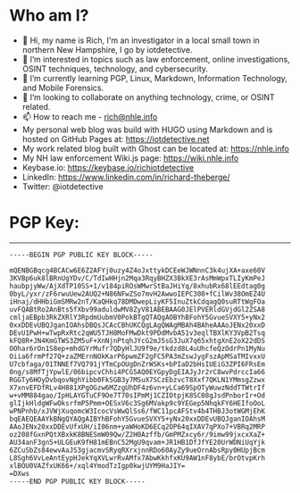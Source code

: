 # Who am I?
- 👋 Hi, my name is Rich, I'm an investigator in a local small town in northern New Hampshire, I go by iotdetective.
- 👀 I’m interested in topics such as law enforcement, online investigations, OSINT techniques, technology, and cybersecurity.
- 🌱 I’m currently learning PGP, Linux, Markdown, Information Technology, and Mobile Forensics.
- 💞️ I’m looking to collaborate on anything technology, crime, or OSINT related.
- 📫 How to reach me - <a href=mailto:rich@nhle.info>rich@nhle.info</a>
- My personal web blog was build with HUGO using Markdown and is hosted on GitHub Pages at: https://iotdetective.net
- My work related blog built with Ghost can be located at: https://nhle.info
- My NH law enforcement Wiki.js page: https://wiki.nhle.info 
- Keybase.io: https://keybase.io/richiotdetective
- LinkedIn: https://www.linkedin.com/in/richard-theberge/
- Twitter: @iotdetective
# PGP Key:
---
```
-----BEGIN PGP PUBLIC KEY BLOCK-----

mQENBGBqcg4BCACw6E6Z2AFYj0uzy4Z4oJxttykDCEeWJWNnnC3k4ujXA+axe60V
3KVBp6uk8lBRnUgYDv/C/TdIwHHjn2Mqa3RqyBHZX3BkXE3rAsMmWpxTLIyKmPeJ
haubpjyWw/AjXdTP10SS+1/v184piROsWMwrStBaJHiYq/8xhubRx68lEEdtag0g
0byL/yxr/zF6rwuUew2AUQ2+N86NFwZSo7mvH2AwwoIEPC308+fCilWv38OmEZ4U
iHnaj/dHHbiGmSMRw2nT/KaQHkq78DMDwepLiyKF5InuZtkCdqagQ0suRTtWgFOa
uvFQABtRo2AnBts5fXbv99aduldwMV8ZyV81ABEBAAG0JElPVERldGVjdGl2ZSA8
cmljaEBpb3RkZXRlY3RpdmUubmV0PokBTgQTAQgAOBYhBFohY5GvueSVXY5+yNx2
0xxDDEvUBQJganIOAhsDBQsJCAcCBhUKCQgLAgQWAgMBAh4BAheAAAoJENx20xxD
DEvU1PwH+wTwpRxRtc2qWU5TJH8MoFMwDkt9PDdMvbA51v3eqlTBXlKY3VpB2Tsq
kFQ8R+JN4KmGTWS3ZM5uF+XnNjnPtqhJYcG2mJ5sG3JuX7q65xhtgXnE2oX22dDS
OOhar6rOn1S8ep+mhdGYrMufr7QDyHlJU9f9e/tkdzd8L4uUhcfeQzOdrPn1MyNu
Oiia6frmPf27Q+zaZMErnNOkKarP6pwmZF2gFC5PA3mZswJygFszApMSaTMIvxxU
U7cbfaga/01TNNEf7VQ791jYTmCpOUgDnZrWSKs+bPIaD2bHsIUEiG3ZPI6FRsEm
0ng/s8MfTjYpwlE/06bipcvChhi4PCG5AQ0EYGpyDgEIAJyJr2rC8wvPdrccIa66
RGGTy6HOyDvbqovNghYibb0FkSGB3y7MSuX7SCzEbzvcT8Xxf7QKLN1YMmsgZzwx
X7xnvEFDfRLv4H881XPgOGzw6MZzgUhDF4z6vn+yLCa69SpOTyWuwzNddTTWtrIf
w+vMM884gao/IpHLAYGTuCF9Oe7T70sIPmMj1CZIOtpjK8SC08gJsdPnborIr+Od
glIjkHldgWFwOksrfmP5Pmm+OESxV6c3Sg6MVakp9c9YEGep5NhqkFY6HEIfoOoL
wPNPnhb/xJVWjXuqomcW3IcocVsWwQlSs6/fWC11pcAFStv4b4THBJ3otWGMjEhK
bqEAEQEAAYkBNgQYAQgAIBYhBFohY5GvueSVXY5+yNx20xxDDEvUBQJganIOAhsM
AAoJENx20xxDDEvUfxUH/iI06nm+yaWHoKD6ECq2OP64qIXAV7qPXo7+VBRq2MRP
oz208fGxnPQtXBxkK8BNESmW09Qw/Z2H0Azffb/GmPMZxcy6r/9imw99jxcxXaZ+
AU34anF3gn5+ULGEuK9fH81mEBnC52MgU9qvam+JR1HB1DfJfYE20UrWDNiUqYjk
6ZCuSbZs84ewvAaJS3gjacmvSRyqRXrxjnnRDo60AyZy9ueOrnAbsRpy0HUpjBcm
L8Sgh6VvLeAntEypHJekYqXVLwrRvAMfx7AbwKkhfxKU9AW1nF8ybE/brOtvpKrh
xlBOU0VAZfxUK66+/xql4YmodTzIgp0kwjUYM9HaJIY=
=DXws
-----END PGP PUBLIC KEY BLOCK-----
```

<!---
iotdetective/iotdetective is a ✨ special ✨ repository because its `README.md` (this file) appears on your GitHub profile.
You can click the Preview link to take a look at your changes.
--->
